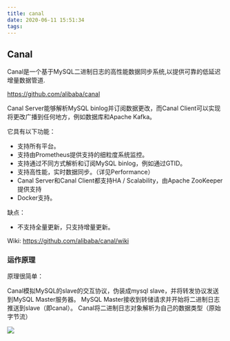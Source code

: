 ```yaml
---
title: canal
date: 2020-06-11 15:51:34
tags:
---
```


## Canal

Canal是一个基于MySQL二进制日志的高性能数据同步系统,以提供可靠的低延迟增量数据管道.

https://github.com/alibaba/canal

<!-- More -->
Canal Server能够解析MySQL binlog并订阅数据更改，而Canal Client可以实现将更改广播到任何地方，例如数据库和Apache Kafka。

它具有以下功能：

- 支持所有平台。
- 支持由Prometheus提供支持的细粒度系统监控。
- 支持通过不同方式解析和订阅MySQL binlog，例如通过GTID。
- 支持高性能，实时数据同步。（详见Performance）
- Canal Server和Canal Client都支持HA / Scalability，由Apache ZooKeeper提供支持
- Docker支持。

缺点：

- 不支持全量更新，只支持增量更新。

Wiki: https://github.com/alibaba/canal/wiki

### 运作原理

原理很简单：

Canal模拟MySQL的slave的交互协议，伪装成mysql slave，并将转发协议发送到MySQL Master服务器。
MySQL Master接收到转储请求并开始将二进制日志推送到slave（即canal）。
Canal将二进制日志对象解析为自己的数据类型（原始字节流）

![](https://user-gold-cdn.xitu.io/2019/6/22/16b7eab30d66e07d?imageView2/0/w/1280/h/960/format/webp/ignore-error/1)
